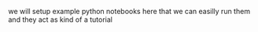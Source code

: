 we will setup example python notebooks here
that we can easilly run them
and they act as kind of a tutorial